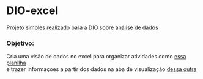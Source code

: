 # DIO-excel
Projeto simples realizado para a DIO sobre análise de dados

### Objetivo:

Cria uma visão de dados no excel para organizar atividades como [essa planilha](https://github.com/nevidev/DIO-excel/blob/main/tabela.xlsx) <br>
e trazer informaçoes a partir dos dados na aba de visualização [dessa outra](https://github.com/nevidev/DIO-excel/blob/main/nintendo_sending_packages.xlsx)
